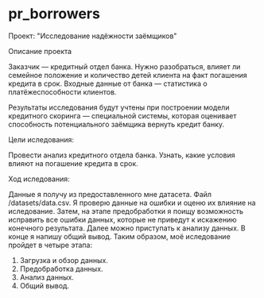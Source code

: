 # pr_borrowers

Проект: "Исследование надёжности заёмщиков"

Описание проекта

Заказчик — кредитный отдел банка. Нужно разобраться, влияет ли семейное положение и количество детей клиента на факт погашения кредита в срок. Входные данные от банка — статистика о платёжеспособности клиентов.

Результаты исследования будут учтены при построении модели кредитного скоринга — специальной системы, которая оценивает способность потенциального заёмщика вернуть кредит банку.

Цели иследования:

Провести анализ кредитного отдела банка.
Узнать, какие условия влияют на погашение кредита в срок.

Ход иследования:

Данные я получу из предоставленного мне датасета. Файл /datasets/data.csv. Я проверю данные на ошибки и оценю их влияние на иследование. Затем, на этапе предобработки я поищу возможность исправить все ошибки данных, которые не приведут к искажению конечного результата. Далее можно приступать к анализу данных. В конце я напишу общий вывод. Таким образом, моё иследование пройдет в четыре этапа:

1. Загрузка и обзор данных.
2. Предобработка данных.
3. Анализ данных.
4. Общий вывод.
